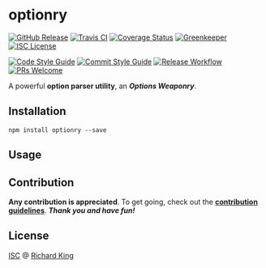 # optionry

[![GitHub Release][badge-github]][url-github]
[![Travis CI][badge-travis]][url-travis]
[![Coverage Status][badge-coverage]][url-coverage]
[![Greenkeeper][badge-greenkeeper]][url-greenkeeper]
[![ISC License][badge-license-isc]][url-license-doc-isc]

[![Code Style Guide][badge-style]][url-style]
[![Commit Style Guide][badge-commit]][url-commit]
[![Release Workflow][badge-release]][url-release]
[![PRs Welcome][badge-contrib]][url-contrib-doc]

A powerful **option parser utility**, an ***Options Weaponry***.

## Installation

```
npm install optionry --save
```

## Usage

## Contribution

**Any contribution is appreciated**. To get going, check out the 
[**contribution guidelines**][url-contrib-doc]. ***Thank you and have fun!***

## License

[ISC][url-license-doc-isc] @ [Richard King](www.richrdkng.com)


  <!--- References ============================================================================ -->

  <!--- Badges -->
  [badge-github]:      https://img.shields.io/github/release/nodewell/optionry.svg?style=social
  [badge-travis]:      https://img.shields.io/travis/nodewell/optionry.svg?style=flat-square
  [badge-coverage]:    https://img.shields.io/coveralls/github/nodewell/optionry.svg?style=flat-square
  [badge-greenkeeper]: https://badges.greenkeeper.io/nodewell/optionry.svg?style=flat-square  
  [badge-license-isc]: https://img.shields.io/badge/license-ISC-blue.svg?style=flat-square  
  [badge-contrib]:     https://img.shields.io/badge/PRs-welcome-brightgreen.svg?style=flat-square
  [badge-style]:       https://img.shields.io/badge/style-standardjs-f3df49.svg?style=flat-square
  [badge-commit]:      https://img.shields.io/badge/commit-commitizen-fe7d37.svg?style=flat-square
  [badge-release]:     https://img.shields.io/badge/release-semantic--release-e10079.svg?style=flat-square
  
  <!--- URLs -->
  [url-github]:          https://github.com/nodewell/optionry
  [url-travis]:          https://travis-ci.org/nodewell/optionry
  [url-coverage]:        https://coveralls.io/github/nodewell/optionry?branch=master
  [url-greenkeeper]:     https://greenkeeper.io
  [url-style]:           https://standardjs.com
  [url-commit]:          http://commitizen.github.io/cz-cli
  [url-release]:         https://semantic-release.gitbook.io/semantic-release
  [url-license-doc]:     LICENSE.md
  [url-license-doc-isc]: https://github.com/nodewell/optionry/blob/master/LICENSE.md#isc-license  
  [url-contrib-doc]:     https://github.com/nodewell/optionry/blob/master/.github/CONTRIBUTING.md
